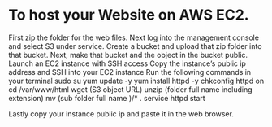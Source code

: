 # To host your Website on AWS EC2.
First  zip the folder for the web files.
Next log into the management console and select S3 under service.
Create a bucket and upload that zip folder into that bucket.
Next, make that bucket and the object in the bucket public. 
Launch an EC2 instance with SSH access
Copy the instance’s public ip address and SSH into your EC2 instance 
Run the following commands in your terminal 
sudo su 
yum update -y
yum install httpd -y
chkconfig httpd on
cd /var/www/html
wget (S3 object URL)
unzip (folder full name including extension)
mv (sub folder full name )/* .
service httpd start

Lastly copy your instance public ip and paste it in the web browser.
